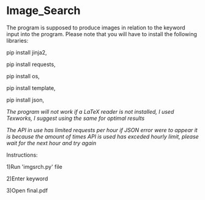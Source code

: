# Image_Search
The program is supposed to produce images in relation to the keyword input into the program.
Please note that you will have to install the following libraries:

pip install jinja2,


pip install requests,


pip install os,


pip install template,


pip install json,



*The program will not work if a LaTeX reader is not installed, I used Texworks, I suggest using the same for optimal results*

*The API in use has limited requests per hour if JSON error were to appear it is because the amount of times API is used has exceded hourly limit, please wait for the next hour and try again*




Instructions:

1)Run 'imgsrch.py' file

2)Enter keyword

3)Open final.pdf
